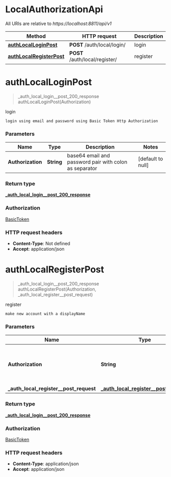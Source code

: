 # LocalAuthorizationApi

All URIs are relative to *https://localhost:8811/api/v1*

| Method | HTTP request | Description |
|------------- | ------------- | -------------|
| [**authLocalLoginPost**](LocalAuthorizationApi.md#authLocalLoginPost) | **POST** /auth/local/login/ | login |
| [**authLocalRegisterPost**](LocalAuthorizationApi.md#authLocalRegisterPost) | **POST** /auth/local/register/ | register |


<a name="authLocalLoginPost"></a>
# **authLocalLoginPost**
> _auth_local_login__post_200_response authLocalLoginPost(Authorization)

login

    login using email and password using Basic Token Http Authorization 

### Parameters

|Name | Type | Description  | Notes |
|------------- | ------------- | ------------- | -------------|
| **Authorization** | **String**| base64 email and password pair with colon as separator | [default to null] |

### Return type

[**_auth_local_login__post_200_response**](../Models/_auth_local_login__post_200_response.md)

### Authorization

[BasicToken](../README.md#BasicToken)

### HTTP request headers

- **Content-Type**: Not defined
- **Accept**: application/json

<a name="authLocalRegisterPost"></a>
# **authLocalRegisterPost**
> _auth_local_login__post_200_response authLocalRegisterPost(Authorization, \_auth\_local\_register\_\_post\_request)

register

    make new account with a displayName  

### Parameters

|Name | Type | Description  | Notes |
|------------- | ------------- | ------------- | -------------|
| **Authorization** | **String**| base64 email and password pair with colon as separator | [default to null] |
| **\_auth\_local\_register\_\_post\_request** | [**_auth_local_register__post_request**](../Models/_auth_local_register__post_request.md)|  | [optional] |

### Return type

[**_auth_local_login__post_200_response**](../Models/_auth_local_login__post_200_response.md)

### Authorization

[BasicToken](../README.md#BasicToken)

### HTTP request headers

- **Content-Type**: application/json
- **Accept**: application/json

